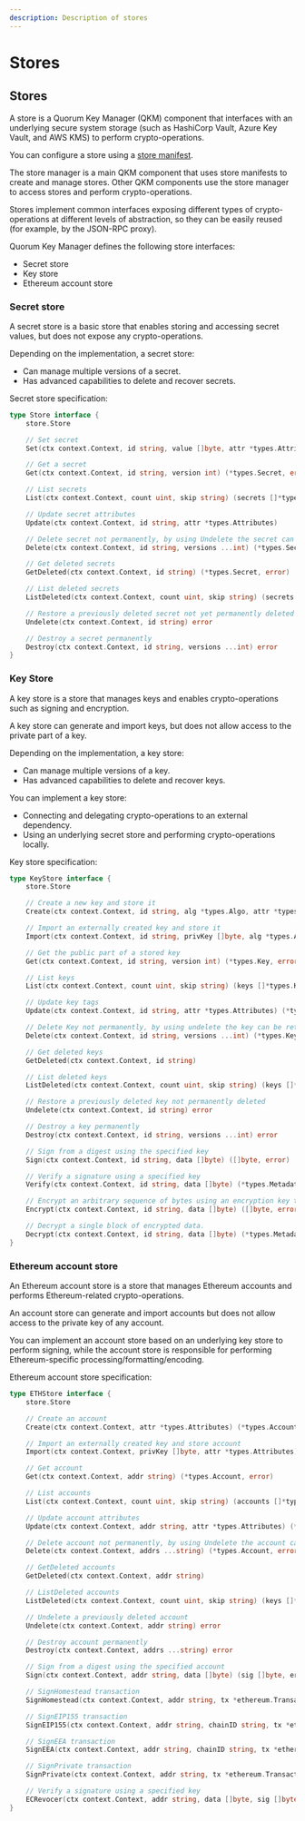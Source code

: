 ```yaml
---
description: Description of stores
---
```


# Stores

## Stores

A store is a Quorum Key Manager (QKM) component that interfaces with an underlying secure system storage (such as HashiCorp
Vault, Azure Key Vault, and AWS KMS) to perform crypto-operations.

You can configure a store using a [store manifest](../HowTo/Use-Manifest-File.md#store-manifest).

The store manager is a main QKM component that uses store manifests to create and manage stores.
Other QKM components use the store manager to access stores and perform crypto-operations.

Stores implement common interfaces exposing different types of crypto-operations at different levels of abstraction, so
they can be easily reused (for example, by the JSON-RPC proxy).

Quorum Key Manager defines the following store interfaces:

- Secret store
- Key store
- Ethereum account store

### Secret store

A secret store is a basic store that enables storing and accessing secret values, but does not expose any crypto-operations.

Depending on the implementation, a secret store:

- Can manage multiple versions of a secret.
- Has advanced capabilities to delete and recover secrets.

Secret store specification:

```go
type Store interface {
    store.Store

    // Set secret
    Set(ctx context.Context, id string, value []byte, attr *types.Attributes) (*types.Metadata, error)

    // Get a secret
    Get(ctx context.Context, id string, version int) (*types.Secret, error)

    // List secrets
    List(ctx context.Context, count uint, skip string) (secrets []*types.Secret, next string, err error)

    // Update secret attributes
    Update(ctx context.Context, id string, attr *types.Attributes)

    // Delete secret not permanently, by using Undelete the secret can be restored
    Delete(ctx context.Context, id string, versions ...int) (*types.Secret, error)

    // Get deleted secrets
    GetDeleted(ctx context.Context, id string) (*types.Secret, error)

    // List deleted secrets
    ListDeleted(ctx context.Context, count uint, skip string) (secrets []*types.Secret, next string, err error)

    // Restore a previously deleted secret not yet permanently deleted
    Undelete(ctx context.Context, id string) error

    // Destroy a secret permanently
    Destroy(ctx context.Context, id string, versions ...int) error
}
```

### Key Store

A key store is a store that manages keys and enables crypto-operations such as signing and encryption.

A key store can generate and import keys, but does not allow access to the private part of a key.

Depending on the implementation, a key store:

- Can manage multiple versions of a key.
- Has advanced capabilities to delete and recover keys.

You can implement a key store:

- Connecting and delegating crypto-operations to an external dependency.
- Using an underlying secret store and performing crypto-operations locally.

Key store specification:

```go
type KeyStore interface {
    store.Store

    // Create a new key and store it
    Create(ctx context.Context, id string, alg *types.Algo, attr *types.Attributes) (*types.Key, error)

    // Import an externally created key and store it
    Import(ctx context.Context, id string, privKey []byte, alg *types.Algo, attr *types.Attributes) (*types.Key, error)

    // Get the public part of a stored key
    Get(ctx context.Context, id string, version int) (*types.Key, error)

    // List keys
    List(ctx context.Context, count uint, skip string) (keys []*types.Key, next string, err error)

    // Update key tags
    Update(ctx context.Context, id string, attr *types.Attributes) (*types.Key, error)

    // Delete Key not permanently, by using undelete the key can be retrieved
    Delete(ctx context.Context, id string, versions ...int) (*types.Key, error)

    // Get deleted keys
    GetDeleted(ctx context.Context, id string)

    // List deleted keys
    ListDeleted(ctx context.Context, count uint, skip string) (keys []*types.Key, next string, err error)

    // Restore a previously deleted key not permanently deleted
    Undelete(ctx context.Context, id string) error

    // Destroy a key permanently
    Destroy(ctx context.Context, id string, versions ...int) error

    // Sign from a digest using the specified key
    Sign(ctx context.Context, id string, data []byte) ([]byte, error)

    // Verify a signature using a specified key
    Verify(ctx context.Context, id string, data []byte) (*types.Metadata, error)

    // Encrypt an arbitrary sequence of bytes using an encryption key that is stored in a key vault
    Encrypt(ctx context.Context, id string, data []byte) ([]byte, error)

    // Decrypt a single block of encrypted data.
    Decrypt(ctx context.Context, id string, data []byte) (*types.Metadata, error)
}
```

### Ethereum account store

An Ethereum account store is a store that manages Ethereum accounts and performs Ethereum-related crypto-operations.

An account store can generate and import accounts but does not allow access to the private key of any account.

You can implement an account store based on an underlying key store to perform signing, while the account store is
responsible for performing Ethereum-specific processing/formatting/encoding.

Ethereum account store specification:

```go
type ETHStore interface {
    store.Store

    // Create an account
    Create(ctx context.Context, attr *types.Attributes) (*types.Account, error)

    // Import an externally created key and store account
    Import(ctx context.Context, privKey []byte, attr *types.Attributes) (*types.Account, error)

    // Get account
    Get(ctx context.Context, addr string) (*types.Account, error)

    // List accounts
    List(ctx context.Context, count uint, skip string) (accounts []*types.Account, next string, err error)

    // Update account attributes
    Update(ctx context.Context, addr string, attr *types.Attributes) (*types.Account, error)

    // Delete account not permanently, by using Undelete the account can be retrieve
    Delete(ctx context.Context, addrs ...string) (*types.Account, error)

    // GetDeleted accounts
    GetDeleted(ctx context.Context, addr string)

    // ListDeleted accounts
    ListDeleted(ctx context.Context, count uint, skip string) (keys []*types.Account, next string, err error)

    // Undelete a previously deleted account
    Undelete(ctx context.Context, addr string) error

    // Destroy account permanently
    Destroy(ctx context.Context, addrs ...string) error

    // Sign from a digest using the specified account
    Sign(ctx context.Context, addr string, data []byte) (sig []byte, err error)

    // SignHomestead transaction
    SignHomestead(ctx context.Context, addr string, tx *ethereum.Transaction) (sig []byte, err error)

    // SignEIP155 transaction
    SignEIP155(ctx context.Context, addr string, chainID string, tx *ethereum.Transaction) (sig []byte, err error)

    // SignEEA transaction
    SignEEA(ctx context.Context, addr string, chainID string, tx *ethereum.Transaction, args *ethereum.EEAPrivateArgs) (sig []byte, err error)

    // SignPrivate transaction
    SignPrivate(ctx context.Context, addr string, tx *ethereum.Transaction) (sig []byte, err error)

    // Verify a signature using a specified key
    ECRevocer(ctx context.Context, addr string, data []byte, sig []byte) (*types.Account, error)
}
```
